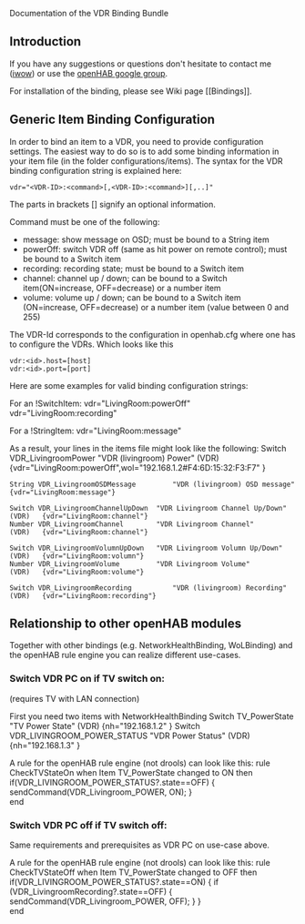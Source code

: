 Documentation of the VDR Binding Bundle

## Introduction

If you have any suggestions or questions don't hesitate to contact me ([iwow](http://groups.google.com/groups/profile?enc_user=2fum3R0AAACkAo_xkzjYxXMLRwdKLvZ72A6NcFQ3yZH-XCKBlyRD_Q)) or use the [openHAB google group](http://groups.google.com/group/openhab).

For installation of the binding, please see Wiki page [[Bindings]].

## Generic Item Binding Configuration

In order to bind an item to a VDR, you need to provide configuration settings. The easiest way to do so is to add some binding information in your item file (in the folder configurations/items). The syntax for the VDR binding configuration string is explained here:

    vdr="<VDR-ID>:<command>[,<VDR-ID>:<command>][,..]"

The parts in brackets [] signify an optional information.
 
Command must be one of the following:

- message: show message on OSD; must be bound to a String item
- powerOff: switch VDR off (same as hit power on remote control); must be bound to a Switch item
- recording: recording state; must be bound to a Switch item
- channel: channel up / down; can be bound to a Switch item(ON=increase, OFF=decrease) or a number item
- volume: volume up / down; can be bound to a Switch item (ON=increase, OFF=decrease) or a number item (value between 0 and 255)

The VDR-Id corresponds to the configuration in openhab.cfg where one has to configure the VDRs. Which looks like this 

    vdr:<id>.host=[host]
    vdr:<id>.port=[port]

Here are some examples for valid binding configuration strings:

For an !SwitchItem:
    vdr="LivingRoom:powerOff"
    vdr="LivingRoom:recording"

For a !StringItem:
    vdr="LivingRoom:message"

As a result, your lines in the items file might look like the following:
    Switch VDR_LivingroomPower   	        "VDR (livingroom) Power"            (VDR)   {vdr="LivingRoom:powerOff",wol="192.168.1.2#F4:6D:15:32:F3:F7" }
    
    String VDR_LivingroomOSDMessage	        "VDR (livingroom) OSD message"              {vdr="LivingRoom:message"}
    
    Switch VDR_LivingroomChannelUpDown	"VDR Livingroom Channel Up/Down"    (VDR)   {vdr="LivingRoom:channel"}
    Number VDR_LivingroomChannel 		"VDR Livingroom Channel"            (VDR)   {vdr="LivingRoom:channel"}
    
    Switch VDR_LivingroomVolumnUpDown	"VDR Livingroom Volumn Up/Down"     (VDR)   {vdr="LivingRoom:volumn"}
    Number VDR_LivingroomVolume 		"VDR Livingroom Volume"             (VDR)   {vdr="LivingRoom:volume"}
    
    Switch VDR_LivingroomRecording	        "VDR (livingroom) Recording"        (VDR)   {vdr="LivingRoom:recording"}

## Relationship to other openHAB modules

Together with other bindings (e.g. NetworkHealthBinding, WoLBinding) and the openHAB rule engine you can realize different use-cases.

### Switch VDR PC on if TV switch on:

(requires TV with LAN connection)

First you need two items with NetworkHealthBinding
    Switch TV_PowerState                "TV Power State"     (VDR)       {nh="192.168.1.2" }
    Switch VDR_LIVINGROOM_POWER_STATUS  "VDR Power Status"   (VDR)       {nh="192.168.1.3" } 

A rule for the openHAB rule engine (not drools) can look like this:
    rule CheckTVStateOn
    when
    	Item TV_PowerState changed to ON
    then
    	if(VDR_LIVINGROOM_POWER_STATUS?.state==OFF) {
        	sendCommand(VDR_Livingroom_POWER, ON);
        }    
    end
 

### Switch VDR PC off if TV switch off:

Same requirements and prerequisites as VDR PC on use-case above.

A rule for the openHAB rule engine (not drools) can look like this:
    rule CheckTVStateOff
    when
    	Item TV_PowerState changed to OFF
    then
    	if(VDR_LIVINGROOM_POWER_STATUS?.state==ON) {
    		if (VDR_LivingroomRecording?.state==OFF) {
        		sendCommand(VDR_Livingroom_POWER, OFF);
        	}
        }    
    end
    